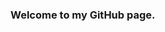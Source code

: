 ### Welcome to my GitHub page. 

<!--
**sergioescacs/sergioescacs** is a ✨ _special_ ✨ repository because its `README.md` (this file) appears on your GitHub profile.

Since I was 12 years old i've been coding in some diferent languages: Java, Javascript, C++ and Python. Now days, I'm still learning new things. 

- 🔭 I’m currently working on my new project CHESS ELO CALCULATOR, which u can easily find in the "pinned" section. 

- 🌱 I’m currently learning Data Structure and Algorithms with Python. 

- 👯 I’m looking to collaborate on new Projects with big and interesting goals on it. 

- 📫 If u have any doubt or i u just want to talk with me about coding, my mail: sergioescacs@gmail.com . 

-->
